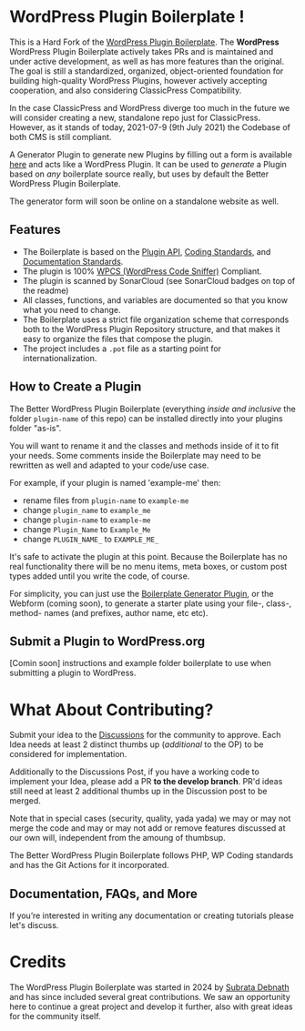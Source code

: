 #  WordPress Plugin Boilerplate !

This is a Hard Fork of the [WordPress Plugin Boilerplate](https://github.com/sbtechbd/WordPress-Plugin-Boilerplate).
The **WordPress** WordPress Plugin Boilerplate actively takes PRs and is maintained and under active development, as well as has more features than the original.
The goal is still a standardized, organized, object-oriented foundation for building high-quality WordPress Plugins, however actively accepting cooperation, and also considering ClassicPress Compatibility.

In the case ClassicPress and WordPress diverge too much in the future we will consider creating a new, standalone repo just for ClassicPress. However, as it stands of today, 2021-07-9 (9th July 2021) the Codebase of both CMS is still compliant.

A Generator Plugin to generate new Plugins by filling out a form is available [here](https://github.com/TukuToi/tukutoi-plugin-generator) and acts like a WordPress Plugin.
It can be used to *generate* a Plugin based on *any* boilerplate source really, but uses by default the Better WordPress Plugin Boilerplate.

The generator form will soon be online on a standalone website as well.

## Features

* The Boilerplate is based on the [Plugin API](https://codex.wordpress.org/Plugin_API), [Coding Standards](https://developer.wordpress.org/coding-standards/wordpress-coding-standards/), and [Documentation Standards](https://developer.wordpress.org/coding-standards/inline-documentation-standards/).
* The plugin is 100% [WPCS (WordPress Code Sniffer)](https://github.com/WordPress/WordPress-Coding-Standards) Compliant.
* The plugin is scanned by SonarCloud (see SonarCloud badges on top of the readme)
* All classes, functions, and variables are documented so that you know what you need to change.
* The Boilerplate uses a strict file organization scheme that corresponds both to the WordPress Plugin Repository structure, and that makes it easy to organize the files that compose the plugin.
* The project includes a `.pot` file as a starting point for internationalization.

## How to Create a Plugin

The Better WordPress Plugin Boilerplate (everything *inside and inclusive* the folder `plugin-name` of this repo) can be installed directly into your plugins folder "as-is". 

You will want to rename it and the classes and methods inside of it to fit your needs. 
Some comments inside the Boilerplate may need to be rewritten as well and adapted to your code/use case.

For example, if your plugin is named 'example-me' then:

* rename files from `plugin-name` to `example-me`
* change `plugin_name` to `example_me`
* change `plugin-name` to `example-me`
* change `Plugin_Name` to `Example_Me`
* change `PLUGIN_NAME_` to `EXAMPLE_ME_`

It's safe to activate the plugin at this point. 
Because the Boilerplate has no real functionality there will be no menu items, meta boxes, or custom post types added until you write the code, of course.

For simplicity, you can just use the [Boilerplate Generator Plugin](https://github.com/sbtechbd/WordPress-Plugin-Boilerplate), or the Webform (coming soon), to generate a starter plate using your file-, class-, method- names (and prefixes, author name, etc etc).

## Submit a Plugin to WordPress.org

[Comin soon] instructions and example folder boilerplate to use when submitting a plugin to WordPress.

# What About Contributing?

Submit your idea to the [Discussions](https://github.com/sbtechbd/WordPress-Plugin-Boilerplate) for the community to approve. Each Idea needs at least 2 distinct thumbs up (*additional* to the OP) to be considered for implementation. 

Additionally to the Discussions Post, if you have a working code to implement your Idea, please add a PR **to the develop branch**.
PR'd ideas still need at least 2 additional thumbs up in the Discussion post to be merged. 

Note that in special cases (security, quality, yada yada) we may or may not merge the code and may or may not add or remove features discussed at our own will, independent from the amoung of thumbsup.

The Better WordPress Plugin Boilerplate follows PHP, WP Coding standards and has the Git Actions for it incorporated.


## Documentation, FAQs, and More

If you’re interested in writing any documentation or creating tutorials please let's discuss.


# Credits

The WordPress Plugin Boilerplate was started in 2024 by [Subrata Debnath](https://github.com/subrata6630) and has since included several great contributions. 
We saw an opportunity here to continue a great project and develop it further, also with great ideas for the community itself.
